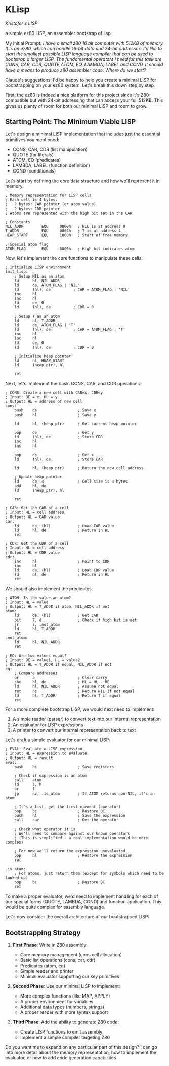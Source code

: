 # KLisp 
_Kristofer's LISP_

a simple ez80 LISP, an assembler bootstrap of lisp

My Initial Prompt:
_I have a small z80 16 bit computer with 512KB of memory. It is an ez80, which can handle 16-bit data and 24-bit addresses. 
I'd like to start the smallest possible LISP language compiler that can be used to bootstrap a larger LISP. 
The fundamental operators I need for this task are CONS, CAR, CDR, QUOTE,ATOM, EQ, LAMBDA, LABEL and COND.
It should have a means to produce z80 assembler code. Where do we start?_

Claude's suggestions:
I'd be happy to help you create a minimal LISP for bootstrapping on your ez80 system. Let's break this down step by step.

First, the ez80 is indeed a nice platform for this project since it's Z80-compatible but with 24-bit addressing that can access your full 512KB. This gives us plenty of room for both our minimal LISP and room to grow.

## Starting Point: The Minimum Viable LISP

Let's design a minimal LISP implementation that includes just the essential primitives you mentioned:
- CONS, CAR, CDR (list manipulation)
- QUOTE (for literals)
- ATOM, EQ (predicates)
- LAMBDA, LABEL (function definition)
- COND (conditionals)

Let's start by defining the core data structure and how we'll represent it in memory.

```assembly
; Memory representation for LISP cells
; Each cell is 4 bytes:
;   2 bytes: CAR pointer (or atom value)
;   2 bytes: CDR pointer
; Atoms are represented with the high bit set in the CAR

; Constants
NIL_ADDR        EQU     0000h   ; NIL is at address 0
T_ADDR          EQU     0004h   ; T is at address 4
HEAP_START      EQU     1000h   ; Start of free memory

; Special atom flag
ATOM_FLAG       EQU     8000h   ; High bit indicates atom
```

Now, let's implement the core functions to manipulate these cells:

```assembly
; Initialize LISP environment
init_lisp:
    ; Setup NIL as an atom
    ld      hl, NIL_ADDR
    ld      de, ATOM_FLAG | 'NIL'
    ld      (hl), de          ; CAR = ATOM_FLAG | 'NIL'
    inc     hl
    inc     hl
    ld      de, 0
    ld      (hl), de          ; CDR = 0
    
    ; Setup T as an atom
    ld      hl, T_ADDR
    ld      de, ATOM_FLAG | 'T'
    ld      (hl), de          ; CAR = ATOM_FLAG | 'T'
    inc     hl
    inc     hl
    ld      de, 0
    ld      (hl), de          ; CDR = 0
    
    ; Initialize heap pointer
    ld      hl, HEAP_START
    ld      (heap_ptr), hl
    
    ret
```

Next, let's implement the basic CONS, CAR, and CDR operations:

```assembly
; CONS: Create a new cell with CAR=x, CDR=y
; Input: DE = x, HL = y
; Output: HL = address of new cell
cons:
    push    de                  ; Save x
    push    hl                  ; Save y
    
    ld      hl, (heap_ptr)      ; Get current heap pointer
    
    pop     de                  ; Get y
    ld      (hl), de            ; Store CDR
    inc     hl
    inc     hl
    
    pop     de                  ; Get x
    ld      (hl), de            ; Store CAR
    
    ld      hl, (heap_ptr)      ; Return the new cell address
    
    ; Update heap pointer
    ld      de, 4               ; Cell size is 4 bytes
    add     hl, de
    ld      (heap_ptr), hl
    
    ret

; CAR: Get the CAR of a cell
; Input: HL = cell address
; Output: HL = CAR value
car:
    ld      de, (hl)            ; Load CAR value
    ld      hl, de              ; Return in HL
    ret

; CDR: Get the CDR of a cell
; Input: HL = cell address
; Output: HL = CDR value
cdr:
    inc     hl                  ; Point to CDR
    inc     hl
    ld      de, (hl)            ; Load CDR value
    ld      hl, de              ; Return in HL
    ret
```

We should also implement the predicates:

```assembly
; ATOM: Is the value an atom?
; Input: HL = value
; Output: HL = T_ADDR if atom, NIL_ADDR if not
atom:
    ld      de, (hl)            ; Get CAR
    bit     7, d                ; Check if high bit is set
    jr      z, .not_atom
    ld      hl, T_ADDR
    ret
.not_atom:
    ld      hl, NIL_ADDR
    ret

; EQ: Are two values equal?
; Input: DE = value1, HL = value2
; Output: HL = T_ADDR if equal, NIL_ADDR if not
eq:
    ; Compare addresses
    or      a                   ; Clear carry
    sbc     hl, de              ; HL = HL - DE
    ld      hl, NIL_ADDR        ; Assume not equal
    ret     nz                  ; Return NIL if not equal
    ld      hl, T_ADDR          ; Return T if equal
    ret
```

For a more complete bootstrap LISP, we would next need to implement:

1. A simple reader (parser) to convert text into our internal representation
2. An evaluator for LISP expressions 
3. A printer to convert our internal representation back to text

Let's draft a simple evaluator for our minimal LISP:

```assembly
; EVAL: Evaluate a LISP expression
; Input: HL = expression to evaluate
; Output: HL = result
eval:
    push    bc                  ; Save registers
    
    ; Check if expression is an atom
    call    atom
    ld      a, h
    or      l
    jp      nz, .is_atom        ; If ATOM returns non-NIL, it's an atom
    
    ; It's a list, get the first element (operator)
    pop     bc                  ; Restore BC
    push    hl                  ; Save the expression
    call    car                 ; Get the operator
    
    ; Check what operator it is
    ; We'll need to compare against our known operators
    ; (This is simplified - a real implementation would be more complex)
    
    ; For now we'll return the expression unevaluated
    pop     hl                  ; Restore the expression
    ret
    
.is_atom:
    ; For atoms, just return them (except for symbols which need to be looked up)
    pop     bc                  ; Restore BC
    ret
```

To make a proper evaluator, we'd need to implement handling for each of our special forms (QUOTE, LAMBDA, COND) and function application. This would be quite complex for assembly language.

Let's now consider the overall architecture of our bootstrapped LISP:

## Bootstrapping Strategy

1. **First Phase**: Write in Z80 assembly:
   - Core memory management (cons cell allocation)
   - Basic list operations (cons, car, cdr)
   - Predicates (atom, eq)
   - Simple reader and printer
   - Minimal evaluator supporting our key primitives

2. **Second Phase**: Use our minimal LISP to implement:
   - More complex functions (like MAP, APPLY)
   - A proper environment for variables
   - Additional data types (numbers, strings)
   - A proper reader with more syntax support

3. **Third Phase**: Add the ability to generate Z80 code:
   - Create LISP functions to emit assembly
   - Implement a simple compiler targeting Z80

Do you want me to expand on any particular part of this design? I can go into more detail about the memory representation, how to implement the evaluator, or how to add code generation capabilities.
